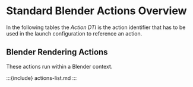 
<!---
<LICENSE id="CC BY-SA 4.0">
    
    Image-Render standard Blender actions module documentation
    Copyright 2022 Robert Bosch GmbH and its subsidiaries
    
    This work is licensed under the 
    
        Creative Commons Attribution-ShareAlike 4.0 International License.
    
    To view a copy of this license, visit 
        http://creativecommons.org/licenses/by-sa/4.0/ 
    or send a letter to 
        Creative Commons, PO Box 1866, Mountain View, CA 94042, USA.
    
</LICENSE>
--->
# Standard Blender Actions Overview

In the following tables the *Action DTI* is the action identifier that has to be used in the launch configuration to reference an action.

## Blender Rendering Actions

These actions run within a Blender context.

:::{include} actions-list.md
:::


